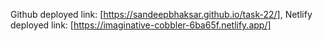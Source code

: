 Github deployed link: [https://sandeepbhaksar.github.io/task-22/],
Netlify deployed link: [https://imaginative-cobbler-6ba65f.netlify.app/]
